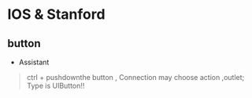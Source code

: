 # IOS & Stanford 

## button

* Assistant 
> ctrl + pushdownthe button , Connection may choose action ,outlet; 
> Type is UIButton!!